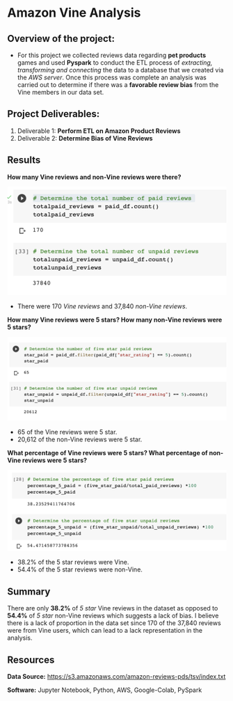 # Amazon Vine Analysis

## Overview of the project: 

- For this project we collected reviews data regarding **pet products** games and used **Pyspark** to conduct the ETL process of *extracting, transforming and connecting*  the data to a database that we created via the *AWS server*. Once this process was complete an analysis was carried out to determine if there was a **favorable review bias** from the Vine members in our data set.

##  Project Deliverables: 

1. Deliverable 1: **Perform ETL on Amazon Product Reviews**
2. Deliverable 2: **Determine Bias of Vine Reviews**

## Results
	
**How many Vine reviews and non-Vine reviews were there?**	

![alt text](https://github.com/Karenjakins/Amazon_Vine_Analysis/blob/main/Resources/5%20star%20reviews.png "Number of Reviews")

- There were 170 *Vine reviews* and 37,840 *non-Vine reviews*. 
  
**How many Vine reviews were 5 stars? How many non-Vine reviews were 5 stars?**	

![alt text](https://github.com/Karenjakins/Amazon_Vine_Analysis/blob/main/Resources/5%20Stars%20Vine%20and%20Non-Vine.png "5 Stars Vine and Non-Vine")

- 65 of the Vine reviews were 5 star.
- 20,612 of the non-Vine reviews were 5 star.

**What percentage of Vine reviews were 5 stars? What percentage of non-Vine reviews were 5 stars?**	

![alt text](https://github.com/Karenjakins/Amazon_Vine_Analysis/blob/main/Resources/Percentage%20of%205%20star%20reviews.png "Percentage of 5 star reviews")

- 38.2% of the 5 star reviews were Vine.
- 54.4% of the 5 star reviews were non-Vine.

## Summary

There are only **38.2%** of *5 star* Vine reviews in the dataset as opposed to **54.4%** of *5 star* non-Vine reviews which suggests a lack of bias. I believe there is a lack of proportion in the data set since 170 of the 37,840 reviews were from Vine users, which can lead to a lack representation in the analysis. 

## Resources

**Data Source:** https://s3.amazonaws.com/amazon-reviews-pds/tsv/index.txt

**Software:** Jupyter Notebook, Python, AWS, Google-Colab, PySpark
